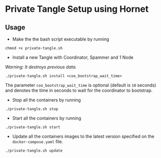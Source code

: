 # Private Tangle Setup using Hornet

## Usage

* Make the the bash script executable by running
```
chmod +x private-tangle.sh
```

* Install a new Tangle with Coordinator, Spammer and 1 Node

*Warning: It destroys previous data.* 

```
./private-tangle.sh install <coo_bootstrap_wait_time>
```

The parameter `coo_bootstrap_wait_time` is optional (default is `10` seconds) and denotes the time in seconds to wait for the coordinator to bootstrap.

* Stop all the containers by running 

```
./private-tangle.sh stop
```

* Start all the containers by running 

```
./private-tangle.sh start
```

* Update all the containers images to the latest version specified on the `docker-compose.yaml` file. 

```
./private-tangle.sh update
```
